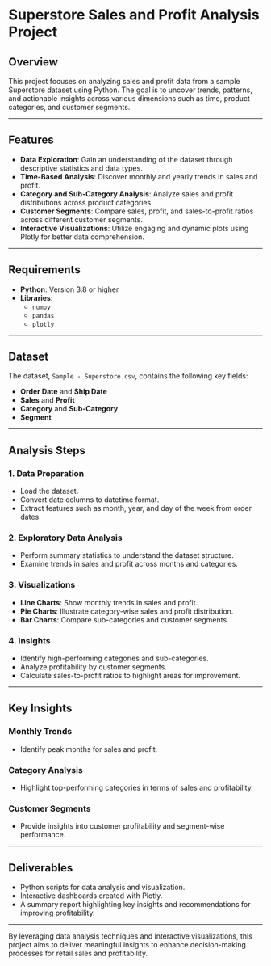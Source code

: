 # Superstore Sales and Profit Analysis Project

## Overview
This project focuses on analyzing sales and profit data from a sample Superstore dataset using Python. The goal is to uncover trends, patterns, and actionable insights across various dimensions such as time, product categories, and customer segments.

---

## Features
- **Data Exploration**: Gain an understanding of the dataset through descriptive statistics and data types.
- **Time-Based Analysis**: Discover monthly and yearly trends in sales and profit.
- **Category and Sub-Category Analysis**: Analyze sales and profit distributions across product categories.
- **Customer Segments**: Compare sales, profit, and sales-to-profit ratios across different customer segments.
- **Interactive Visualizations**: Utilize engaging and dynamic plots using Plotly for better data comprehension.

---

## Requirements
- **Python**: Version 3.8 or higher
- **Libraries**:
  - `numpy`
  - `pandas`
  - `plotly`

---

## Dataset
The dataset, `Sample - Superstore.csv`, contains the following key fields:
- **Order Date** and **Ship Date**
- **Sales** and **Profit**
- **Category** and **Sub-Category**
- **Segment**

---

## Analysis Steps

### 1. Data Preparation
- Load the dataset.
- Convert date columns to datetime format.
- Extract features such as month, year, and day of the week from order dates.

### 2. Exploratory Data Analysis
- Perform summary statistics to understand the dataset structure.
- Examine trends in sales and profit across months and categories.

### 3. Visualizations
- **Line Charts**: Show monthly trends in sales and profit.
- **Pie Charts**: Illustrate category-wise sales and profit distribution.
- **Bar Charts**: Compare sub-categories and customer segments.

### 4. Insights
- Identify high-performing categories and sub-categories.
- Analyze profitability by customer segments.
- Calculate sales-to-profit ratios to highlight areas for improvement.

---

## Key Insights

### Monthly Trends
- Identify peak months for sales and profit.

### Category Analysis
- Highlight top-performing categories in terms of sales and profitability.

### Customer Segments
- Provide insights into customer profitability and segment-wise performance.

---

## Deliverables
- Python scripts for data analysis and visualization.
- Interactive dashboards created with Plotly.
- A summary report highlighting key insights and recommendations for improving profitability.

---

By leveraging data analysis techniques and interactive visualizations, this project aims to deliver meaningful insights to enhance decision-making processes for retail sales and profitability.
